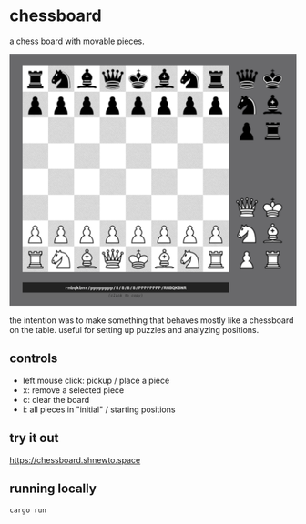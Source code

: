 # chessboard

a chess board with movable pieces.

![grey and white chess board, grey and white pieces each in their starting positions and a selection menu of each piece along the right edge of the board. below the board are white letters on a black background describing the positions on the board in FEN notation along with a note that you can click to copy the FEN description.](/img/board.png)

the intention was to make something that behaves mostly like a chessboard on the table. useful for setting up puzzles and analyzing positions.

## controls

- left mouse click: pickup / place a piece
- x: remove a selected piece
- c: clear the board
- i: all pieces in "initial" / starting positions

## try it out

<https://chessboard.shnewto.space>

## running locally

```rust
cargo run
```
